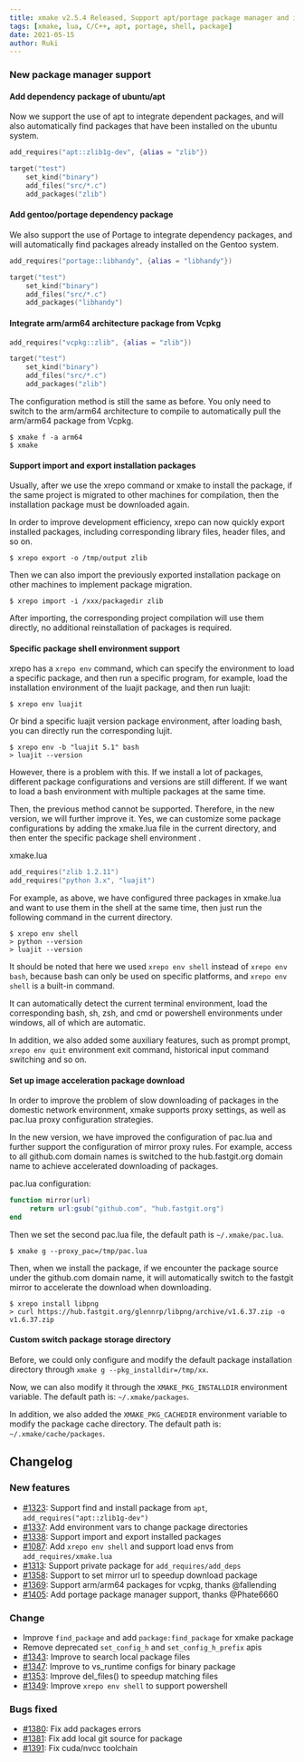 ```yaml
---
title: xmake v2.5.4 Released, Support apt/portage package manager and improve xrepo shell
tags: [xmake, lua, C/C++, apt, portage, shell, package]
date: 2021-05-15
author: Ruki
---
```

### New package manager support

#### Add dependency package of ubuntu/apt

Now we support the use of apt to integrate dependent packages, and will also automatically find packages that have been installed on the ubuntu system.

```lua
add_requires("apt::zlib1g-dev", {alias = "zlib"})

target("test")
    set_kind("binary")
    add_files("src/*.c")
    add_packages("zlib")
```

#### Add gentoo/portage dependency package

We also support the use of Portage to integrate dependency packages, and will automatically find packages already installed on the Gentoo system.

```lua
add_requires("portage::libhandy", {alias = "libhandy"})

target("test")
    set_kind("binary")
    add_files("src/*.c")
    add_packages("libhandy")
```










#### Integrate arm/arm64 architecture package from Vcpkg

```lua
add_requires("vcpkg::zlib", {alias = "zlib"})

target("test")
    set_kind("binary")
    add_files("src/*.c")
    add_packages("zlib")
```

The configuration method is still the same as before. You only need to switch to the arm/arm64 architecture to compile to automatically pull the arm/arm64 package from Vcpkg.

```console
$ xmake f -a arm64
$ xmake
```

#### Support import and export installation packages

Usually, after we use the xrepo command or xmake to install the package, if the same project is migrated to other machines for compilation, then the installation package must be downloaded again.

In order to improve development efficiency, xrepo can now quickly export installed packages, including corresponding library files, header files, and so on.

```console
$ xrepo export -o /tmp/output zlib
```

Then we can also import the previously exported installation package on other machines to implement package migration.

```console
$ xrepo import -i /xxx/packagedir zlib
```

After importing, the corresponding project compilation will use them directly, no additional reinstallation of packages is required.

#### Specific package shell environment support

xrepo has a `xrepo env` command, which can specify the environment to load a specific package, and then run a specific program, for example, load the installation environment of the luajit package, and then run luajit:

```console
$ xrepo env luajit
```

Or bind a specific luajit version package environment, after loading bash, you can directly run the corresponding lujit.
```console
$ xrepo env -b "luajit 5.1" bash
> luajit --version
```

However, there is a problem with this. If we install a lot of packages, different package configurations and versions are still different. If we want to load a bash environment with multiple packages at the same time.

Then, the previous method cannot be supported. Therefore, in the new version, we will further improve it. Yes, we can customize some package configurations by adding the xmake.lua file in the current directory, and then enter the specific package shell environment .

xmake.lua

```lua
add_requires("zlib 1.2.11")
add_requires("python 3.x", "luajit")
```

For example, as above, we have configured three packages in xmake.lua and want to use them in the shell at the same time, then just run the following command in the current directory.

```console
$ xrepo env shell
> python --version
> luajit --version
```

It should be noted that here we used `xrepo env shell` instead of `xrepo env bash`, because bash can only be used on specific platforms, and `xrepo env shell` is a built-in command.

It can automatically detect the current terminal environment, load the corresponding bash, sh, zsh, and cmd or powershell environments under windows, all of which are automatic.

In addition, we also added some auxiliary features, such as prompt prompt, `xrepo env quit` environment exit command, historical input command switching and so on.

#### Set up image acceleration package download

In order to improve the problem of slow downloading of packages in the domestic network environment, xmake supports proxy settings, as well as pac.lua proxy configuration strategies.

In the new version, we have improved the configuration of pac.lua and further support the configuration of mirror proxy rules. For example, access to all github.com domain names is switched to the hub.fastgit.org domain name to achieve accelerated downloading of packages.

pac.lua configuration:

```lua
function mirror(url)
     return url:gsub("github.com", "hub.fastgit.org")
end
```

Then we set the second pac.lua file, the default path is `~/.xmake/pac.lua`.

```console
$ xmake g --proxy_pac=/tmp/pac.lua
```

Then, when we install the package, if we encounter the package source under the github.com domain name, it will automatically switch to the fastgit mirror to accelerate the download when downloading.

```console
$ xrepo install libpng
> curl https://hub.fastgit.org/glennrp/libpng/archive/v1.6.37.zip -o v1.6.37.zip
```

#### Custom switch package storage directory

Before, we could only configure and modify the default package installation directory through `xmake g --pkg_installdir=/tmp/xx`.

Now, we can also modify it through the `XMAKE_PKG_INSTALLDIR` environment variable. The default path is: `~/.xmake/packages`.

In addition, we also added the `XMAKE_PKG_CACHEDIR` environment variable to modify the package cache directory. The default path is: `~/.xmake/cache/packages`.


## Changelog

### New features

* [#1323](https://github.com/xmake-io/xmake/issues/1323): Support find and install package from `apt`, `add_requires("apt::zlib1g-dev")`
* [#1337](https://github.com/xmake-io/xmake/issues/1337): Add environment vars to change package directories
* [#1338](https://github.com/xmake-io/xmake/issues/1338): Support import and export installed packages
* [#1087](https://github.com/xmake-io/xmake/issues/1087): Add `xrepo env shell` and support load envs from `add_requires/xmake.lua`
* [#1313](https://github.com/xmake-io/xmake/issues/1313): Support private package for `add_requires/add_deps`
* [#1358](https://github.com/xmake-io/xmake/issues/1358): Support to set mirror url to speedup download package
* [#1369](https://github.com/xmake-io/xmake/pull/1369): Support arm/arm64 packages for vcpkg, thanks @fallending
* [#1405](https://github.com/xmake-io/xmake/pull/1405): Add portage package manager support, thanks @Phate6660

### Change

* Improve `find_package` and add `package:find_package` for xmake package
* Remove deprecated `set_config_h` and `set_config_h_prefix` apis
* [#1343](https://github.com/xmake-io/xmake/issues/1343): Improve to search local package files
* [#1347](https://github.com/xmake-io/xmake/issues/1347): Improve to vs_runtime configs for binary package
* [#1353](https://github.com/xmake-io/xmake/issues/1353): Improve del_files() to speedup matching files
* [#1349](https://github.com/xmake-io/xmake/issues/1349): Improve `xrepo env shell` to support powershell

### Bugs fixed

* [#1380](https://github.com/xmake-io/xmake/issues/1380): Fix add packages errors
* [#1381](https://github.com/xmake-io/xmake/issues/1381): Fix add local git source for package
* [#1391](https://github.com/xmake-io/xmake/issues/1391): Fix cuda/nvcc toolchain
